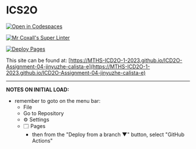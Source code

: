 # ICS2O

[![Open in Codespaces](https://classroom.github.com/assets/launch-codespace-7f7980b617ed060a017424585567c406b6ee15c891e84e1186181d67ecf80aa0.svg)](https://classroom.github.com/open-in-codespaces?assignment_repo_id=14941299)

[![Mr Coxall's Super Linter](https://github.com/MTHS-ICD2O-1-2023/ICD2O-Assignment-04-jinyuzhe-calista-e/workflows/Mr%20Coxall's%20Super%20Linter/badge.svg)](https://github.com/MTHS-ICD2O-1-2023/ICD2O-Assignment-04-jinyuzhe-calista-e/actions)

[![Deploy Pages](https://github.com/MTHS-ICD2O-1-2023/ICD2O-Assignment-04-jinyuzhe-calista-e/workflows/Deploy%20Pages/badge.svg)](https://github.com/MTHS-ICD2O-1-2023/ICD2O-Assignment-04-jinyuzhe-calista-e/actions)

This site can be found at: [https://MTHS-ICD2O-1-2023.github.io/ICD2O-Assignment-04-jinyuzhe-calista-e](https://MTHS-ICD2O-1-2023.github.io/ICD2O-Assignment-04-jinyuzhe-calista-e)

---

**NOTES ON INITIAL LOAD:**
- remember to goto on the menu bar:
  - File
  - Go to Repository
  - ⚙ Settings
  - 🗔 Pages
    - then from the "Deploy from a branch ▼" button, select "GitHub Actions"
